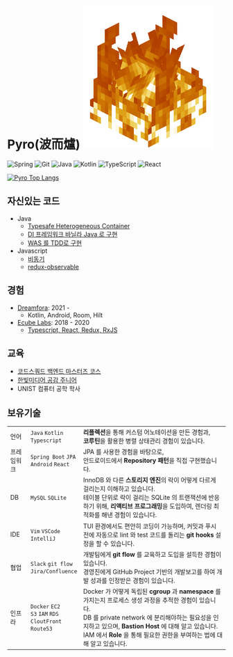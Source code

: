 # Pyro(波而爐) <img src="img/fire.gif">

![Spring](https://img.shields.io/badge/spring-%236DB33F.svg?style=for-the-badge&logo=spring&logoColor=white)
![Git](https://img.shields.io/badge/git-%23F05033.svg?style=for-the-badge&logo=git&logoColor=white)
![Java](https://img.shields.io/badge/java-%23ED8B00.svg?style=for-the-badge&logo=java&logoColor=white)
![Kotlin](https://img.shields.io/badge/kotlin-%230095D5.svg?style=for-the-badge&logo=kotlin&logoColor=white)
![TypeScript](https://img.shields.io/badge/typescript-%23007ACC.svg?style=for-the-badge&logo=typescript&logoColor=white)
![React](https://img.shields.io/badge/react-%2320232a.svg?style=for-the-badge&logo=react&logoColor=%2361DAFB)

[![Pyro Top Langs](https://github-readme-stats.vercel.app/api/top-langs/?username=ghojeong&layout=compact)](https://github.com/anuraghazra/github-readme-stats)

## 자신있는 코드

- Java
  - [Typesafe Heterogeneous Container](https://github.com/ghojeong/Effective-Java-Study/blob/main/pyro/item33.md)
  - [DI 프레임워크 바닐라 Java 로 구현](https://github.com/ghojeong/playground/tree/main/dependency/src/main/java/ioc)
  - [WAS 를 TDD로 구현](https://github.com/ghojeong/jwp-was)
- Javascript
  - [비동기](https://github.com/ghojeong/resume/blob/master/code/js/runTasks.js)
  - [redux-observable](https://github.com/ghojeong/resume/blob/master/code/README.md)

## 경험

- [Dreamfora](https://dreamfora.com/): 2021 -
  - Kotlin, Android, Room, Hilt
- [Ecube Labs](https://www.ecubelabs.com/): 2018 - 2020
  - [Typescript, React, Redux, RxJS](https://github.com/ghojeong/resume/blob/master/ecubelabs/README.md)

## 교육

- [코드스쿼드 백엔드 마스터즈 코스](https://codesquad.kr/page/masters/be.html)
- [한빛미디어 공감 주니어](http://www.hanbit.co.kr/store/education/edu_view.html?p_code=S3414110334)
- UNIST 컴퓨터 공학 학사

## 보유기술

||||
|--|--|--|
|언어|`Java` `Kotlin` <br> `Typescript`|**리플렉션**을 통해 커스텀 어노테이션을 만든 경험과, <br> **코루틴**을 활용한 병렬 상태관리 경험이 있습니다.|
|프레임워크|`Spring Boot` `JPA` <br> `Android` `React`|JPA 를 사용한 경험을 바탕으로, <br> 안드로이드에서 **Repository 패턴**을 직접 구현했습니다.|
|DB|`MySQL` `SQLite`|InnoDB 와 다른 **스토리지 엔진**의 락이 어떻게 다르게 걸리는지 이해하고 있습니다. <br> 테이블 단위로 락이 걸리는 SQLite 의 트랜잭션에 반응하기 위해, **리액티브 프로그래밍**을 도입하여, 렌더링 최적화를 해낸 경험이 있습니다.|
|IDE|`Vim` `VSCode` <br> `IntelliJ` |TUI 환경에서도 편안히 코딩이 가능하며, 커밋과 푸시 전에 자동으로 lint 와 test 코드를 돌리는 **git hooks** 설정을 할 수 있습니다.|
|협업|`Slack` `git flow` <br> `Jira/Confluence`|개발팀에게 **git flow** 를 교육하고 도입을 설득한 경험이 있습니다. <br> 경영진에게 GitHub Project 기반의 개발보고를 하여 개발 성과를 인정받은 경험이 있습니다.|
|인프라|`Docker` `EC2` <br> `S3` `IAM` `RDS` <br> `CloutFront` <br> `Route53`|Docker 가 어떻게 독립된 **cgroup** 과 **namespace** 를 가지는지 프로세스 생성 과정을 추적한 경험이 있습니다. <br> DB 를 private network 에 분리해야하는 필요성을 인지하고 있으며, **Bastion Host** 에 대해 알고 있습니다. IAM 에서 **Role** 을 통해 필요한 권한을 부여하는 법에 대해 알고 있습니다.|

<!-- ![snake gif](https://github.com/ghojeong/ghojeong/blob/output/github-contribution-grid-snake.gif) -->

<!-- <img align="left" src="https://github-readme-stats.vercel.app/api?username=ghojeong&count_private=true&show_icons=true&theme=radical"> -->

<!-- <img align="left" src="https://github-readme-stats.vercel.app/api?username=ghojeong&count_private=true&show_icons=true&theme=radical" height="170px">
<img align="right" src="http://mazassumnida.wtf/api/v2/generate_badge?boj=ghojeong"> -->
